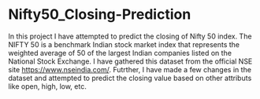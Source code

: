# Nifty50_Closing-Prediction
In this project I have attempted to predict the closing of Nifty 50 index.
The NIFTY 50 is a benchmark Indian stock market index that represents the weighted average of 50 of the largest Indian companies listed on the National Stock Exchange.
I have gathered this dataset from the official NSE site https://www.nseindia.com/. Futrther, I have made a few changes in the dataset and attempted to predict the closing value based on other attributs like open, high, low, etc.
